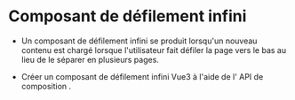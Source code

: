 # Composant de défilement infini

- Un composant de défilement infini se produit lorsqu'un nouveau contenu est chargé lorsque l'utilisateur fait défiler la page vers le bas au lieu de le séparer en plusieurs pages.

- Créer un composant de défilement infini Vue3 à l'aide de l' API de composition .
